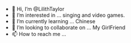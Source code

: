 - 👋 Hi, I’m @LilithTaylor
- 👀 I’m interested in ... singing and video games.
- 🌱 I’m currently learning ... Chinese
- 💞️ I’m looking to collaborate on ... My GirlFriend
- 📫 How to reach me ...

<!---
LilithTaylor/LilithTaylor is a ✨ special ✨ repository because its `README.md` (this file) appears on your GitHub profile.
You can click the Preview link to take a look at your changes.
--->
